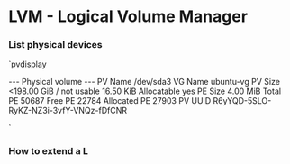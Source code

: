 # LVM - Logical Volume Manager

### List physical devices

`pvdisplay

  --- Physical volume ---
  PV Name               /dev/sda3
  VG Name               ubuntu-vg
  PV Size               <198.00 GiB / not usable 16.50 KiB
  Allocatable           yes
  PE Size               4.00 MiB
  Total PE              50687
  Free PE               22784
  Allocated PE          27903
  PV UUID               R6yYQD-5SLO-RyKZ-NZ3i-3vfY-VNQz-fDfCNR

`


### How to extend a L

